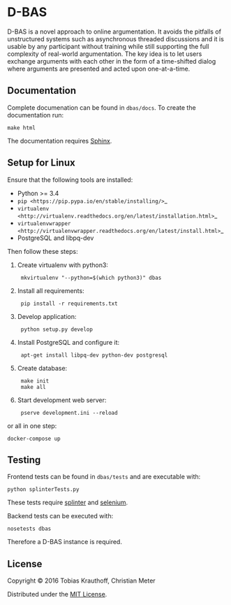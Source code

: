 # D-BAS

D-BAS is a novel approach to online argumentation. It avoids the 
pitfalls of  unstructured systems such as asynchronous threaded 
discussions and it is usable by any participant without training while 
still supporting the full complexity  of real-world argumentation. The 
key idea is to let users exchange arguments  with each other in the 
form of a time-shifted dialog where arguments are presented  and acted 
upon one-at-a-time.

## Documentation

Complete documenation can be found in `dbas/docs`. To create the 
documentation run:

    make html

The documentation requires [Sphinx](http://www.sphinx-doc.org/en/stable/).


## Setup for Linux

Ensure that the following tools are installed:

* Python >= 3.4
* `pip <https://pip.pypa.io/en/stable/installing/>`_
* `virtualenv <http://virtualenv.readthedocs.org/en/latest/installation.html>`_
* `virtualenvwrapper <http://virtualenvwrapper.readthedocs.org/en/latest/install.html>`_
* PostgreSQL and libpq-dev

Then follow these steps:

1. Create virtualenv with python3:

        mkvirtualenv "--python=$(which python3)" dbas
    
2. Install all requirements:

        pip install -r requirements.txt

3. Develop application:

        python setup.py develop

4. Install PostgreSQL and configure it:

        apt-get install libpq-dev python-dev postgresql

6. Create database:

        make init
        make all

7. Start development web server:

        pserve development.ini --reload

or all in one step:

    docker-compose up

## Testing

Frontend tests can be found in `dbas/tests` and are executable with:

    python splinterTests.py

These tests require [splinter](https://splinter.readthedocs.org/en/latest/) 
and [selenium](https://pypi.python.org/pypi/selenium).

Backend tests can be executed with:

    nosetests dbas

Therefore a D-BAS instance is required.


## License

Copyright © 2016 Tobias Krauthoff, Christian Meter

Distributed under the [MIT License](https://gitlab.cs.uni-duesseldorf.de/project/dbas/raw/master/LICENSE).